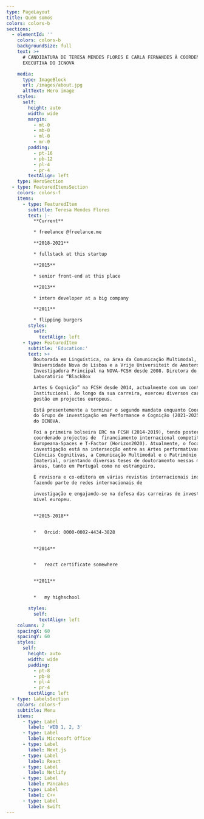 ```yaml
---
type: PageLayout
title: Quem somos
colors: colors-b
sections:
  - elementId: ''
    colors: colors-b
    backgroundSize: full
    text: >+
      # CANDIDATURA DE TERESA MENDES FLORES E CARLA FERNANDES À COORDENAÇÃO
      EXECUTIVA DO ICNOVA

    media:
      type: ImageBlock
      url: /images/about.jpg
      altText: Hero image
    styles:
      self:
        height: auto
        width: wide
        margin:
          - mt-0
          - mb-0
          - ml-0
          - mr-0
        padding:
          - pt-16
          - pb-12
          - pl-4
          - pr-4
        textAlign: left
    type: HeroSection
  - type: FeaturedItemsSection
    colors: colors-f
    items:
      - type: FeaturedItem
        subtitle: Teresa Mendes Flores
        text: |-
          **Current**

          * freelance @freelance.me

          **2018-2021**

          * fullstack at this startup

          **2015**

          * senior front-end at this place

          **2013**

          * intern developer at a big company

          **2011**

          * flipping burgers
        styles:
          self:
            textAlign: left
      - type: FeaturedItem
        subtitle: 'Education:'
        text: >+
          Doutorada em Linguística, na área da Comunicação Multimodal, pela
          Universidade Nova de Lisboa e a Vrije Universiteit de Amsterdão.
          Investigadora Principal na NOVA-FCSH desde 2008. Diretora do
          Laboratório “BlackBox 

          Artes & Cognição” na FCSH desde 2014, actualmente com um contrato CEEC
          Institucional. Ao longo da sua carreira, exerceu diversos cargos de
          gestão em projectos europeus. 

          Está presentemente a terminar o segundo mandato enquanto Coordenadora
          do Grupo de investigação em Performance e Cognição (2021-2025) junto
          do ICNOVA. 

          Foi a primeira bolseira ERC na FCSH (2014-2019), tendo posteriormente
          coordenado projectos de  financiamento internacional competitivo como
          Europeana-Spaces e T-Factor (Horizon2020). Atualmente, o foco da sua
          investigação está na intersecção entre as Artes performativas e as
          Ciências Cognitivas, a Comunicação Multimodal e o Património Cultural
          Imaterial, orientando diversas teses de doutoramento nessas mesmas
          áreas, tanto em Portugal como no estrangeiro. 

          É revisora e co-editora em várias revistas internacionais indexadas,
          fazendo parte de redes internacionais de 

          investigação e engajando-se na defesa das carreiras de investigação a
          nível europeu. 


          **2015-2018**


          *   Orcid: 0000-0002-4434-3828


          **2014**


          *   react certificate somewhere


          **2011**


          *   my highschool

        styles:
          self:
            textAlign: left
    columns: 2
    spacingX: 60
    spacingY: 60
    styles:
      self:
        height: auto
        width: wide
        padding:
          - pt-8
          - pb-8
          - pl-4
          - pr-4
        textAlign: left
  - type: LabelsSection
    colors: colors-f
    subtitle: Menu
    items:
      - type: Label
        label: 'WEB 1, 2, 3'
      - type: Label
        label: Microsoft Office
      - type: Label
        label: Next.js
      - type: Label
        label: React
      - type: Label
        label: Netlify
      - type: Label
        label: Pancakes
      - type: Label
        label: C++
      - type: Label
        label: Swift
---
```

